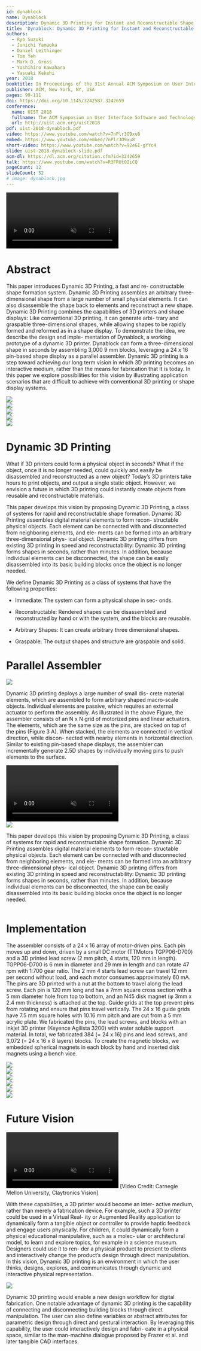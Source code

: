```yaml
---
id: dynablock
name: Dynablock
description: Dynamic 3D Printing for Instant and Reconstructable Shape Formation
title: 'Dynablock: Dynamic 3D Printing for Instant and Reconstructable Shape Formation'
authors:
  - Ryo Suzuki
  - Junichi Yamaoka
  - Daniel Leithinger
  - Tom Yeh
  - Mark D. Gross
  - Yoshihiro Kawahara
  - Yasuaki Kakehi
year: 2018
booktitle: In Proceedings of the 31st Annual ACM Symposium on User Interface Software and Technology (UIST '18)
publisher: ACM, New York, NY, USA
pages: 99-111
doi: https://doi.org/10.1145/3242587.3242659
conference:
  name: UIST 2018
  fullname: The ACM Symposium on User Interface Software and Technology (UIST 2018)
  url: http://uist.acm.org/uist2018
pdf: uist-2018-dynablock.pdf
video: https://www.youtube.com/watch?v=7nPlr3O9xu8
embed: https://www.youtube.com/embed/7nPlr3O9xu8
short-video: https://www.youtube.com/watch?v=92eGI-gYYc4
slide: uist-2018-dynablock-slide.pdf
acm-dl: https://dl.acm.org/citation.cfm?id=3242659
talk: https://www.youtube.com/watch?v=R3FRUtOIiCQ
pageCount: 12
slideCount: 52
# image: dynablock.jpg
---
```

<!--
Links:
[**[PDF](http://ryosuzuki.org/publications/uist-2018-dynablock.pdf)**]
[**[ACM DL](https://dl.acm.org/citation.cfm?id=3242659)**]
[**[Video](https://www.youtube.com/watch?v=7nPlr3O9xu8)**]
[**[Slide](http://ryosuzuki.org/publications/uist-2018-dynablock-slide.pdf)**]
[**[Talk](https://www.youtube.com/watch?v=R3FRUtOIiCQ)**]
 -->

<video preload="metadata" autoPlay loop muted playsInline webkit-playsinline="">
  <source src="/static/projects/dynablock/webm/top.webm" type="video/webm"></source>
  <source src="/static/projects/dynablock/video/top.mp4" type="video/mp4"></source>
</video>


# Abstract

This paper introduces Dynamic 3D Printing, a fast and re- constructable shape formation system. Dynamic 3D Printing assembles an arbitrary three-dimensional shape from a large number of small physical elements. It can also disassemble the shape back to elements and reconstruct a new shape. Dynamic 3D Printing combines the capabilities of 3D printers and shape displays: Like conventional 3D printing, it can generate arbi- trary and graspable three-dimensional shapes, while allowing shapes to be rapidly formed and reformed as in a shape display. To demonstrate the idea, we describe the design and imple- mentation of Dynablock, a working prototype of a dynamic 3D printer. Dynablock can form a three-dimensional shape in seconds by assembling 3,000 9 mm blocks, leveraging a 24 x 16 pin-based shape display as a parallel assembler. Dynamic 3D printing is a step toward achieving our long term vision in which 3D printing becomes an interactive medium, rather than the means for fabrication that it is today. In this paper we explore possibilities for this vision by illustrating application scenarios that are difficult to achieve with conventional 3D printing or shape display systems.

<div class="figures ui two column grid">
  <div class="figure column">
    <a href="/static/projects/dynablock/figure-1-1.jpg" data-lightbox="lightbox"><img src="/static/projects/dynablock/figure-1-1.jpg" /></a>
  </div>
  <div class="figure column">
    <a href="/static/projects/dynablock/figure-1-2.jpg" data-lightbox="lightbox"><img src="/static/projects/dynablock/figure-1-2.jpg" /></a>
  </div>
</div>

<div class="figures ui three column grid">
  <div class="figure column">
    <a href="/static/projects/dynablock/figure-2-1.jpg" data-lightbox="lightbox"><img src="/static/projects/dynablock/figure-2-1.jpg" /></a>
  </div>
  <div class="figure column">
    <a href="/static/projects/dynablock/figure-2-2.jpg" data-lightbox="lightbox"><img src="/static/projects/dynablock/figure-2-2.jpg" /></a>
  </div>
  <div class="figure column">
    <a href="/static/projects/dynablock/figure-2-3.jpg" data-lightbox="lightbox"><img src="/static/projects/dynablock/figure-2-3.jpg" /></a>
  </div>
</div>

# Dynamic 3D Printing

What if 3D printers could form a physical object in seconds? What if the object, once it is no longer needed, could quickly and easily be disassembled and reconstructed as a new object? Today’s 3D printers take hours to print objects, and output a single static object. However, we envision a future in which 3D printing could instantly create objects from reusable and reconstructable materials.

This paper develops this vision by proposing Dynamic 3D Printing, a class of systems for rapid and reconstructable shape formation. Dynamic 3D Printing assembles digital material elements to form recon- structable physical objects. Each element can be connected with and disconnected from neighboring elements, and ele- ments can be formed into an arbitrary three-dimensional phys- ical object. Dynamic 3D printing differs from existing 3D printing in speed and reconstructability: Dynamic 3D printing forms shapes in seconds, rather than minutes. In addition, because individual elements can be disconnected, the shape can be easily disassembled into its basic building blocks once the object is no longer needed.

We define Dynamic 3D Printing as a class of systems that have the following properties:

- Immediate: The system can form a physical shape in sec- onds.

- Reconstructable: Rendered shapes can be disassembled and reconstructed by hand or with the system, and the blocks are reusable.

- Arbitrary Shapes: It can create arbitrary three dimensional shapes.

- Graspable: The output shapes and structure are graspable and solid.

# Parallel Assembler

<div class="figures ui one column grid">
  <div class="figure column">
    <a href="/static/projects/dynablock/figure-3-1.png" data-lightbox="lightbox"><img src="/static/projects/dynablock/figure-3-1.png" /></a>
  </div>
</div>

Dynamic 3D printing deploys a large number of small dis- crete material elements, which are assembled to form arbitrary shaped macro-scale objects. Individual elements are passive, which requires an external actuator to perform the assembly. As illustrated in the above Figure, the assembler consists of an N x N grid of motorized pins and linear actuators. The elements, which are the same size as the pins, are stacked on top of the pins (Figure 3 A). When stacked, the elements are connected in vertical direction, while discon- nected with nearby elements in horizontal direction. Similar to existing pin-based shape displays, the assembler can incrementally generate 2.5D shapes by individually moving pins to push elements to the surface.

<video preload="metadata" autoPlay loop muted playsInline webkit-playsinline="">
  <source src="/static/projects/dynablock/webm/mechanism.webm" type="video/webm"></source>
  <source src="/static/projects/dynablock/video/mechanism.mp4" type="video/mp4"></source>
</video>


<div class="figures ui two column grid">
  <div class="figure column">
    <a href="/static/projects/dynablock/figure-4-1.png" data-lightbox="lightbox"><img src="/static/projects/dynablock/figure-4-1.png" /></a>
  </div>
  <p class="column">
    This paper develops this vision by proposing Dynamic 3D Printing, a class of systems for rapid and reconstructable shape formation. Dynamic 3D Printing assembles digital material elements to form recon- structable physical objects. Each element can be connected with and disconnected from neighboring elements, and ele- ments can be formed into an arbitrary three-dimensional phys- ical object. Dynamic 3D printing differs from existing 3D printing in speed and reconstructability: Dynamic 3D printing forms shapes in seconds, rather than minutes. In addition, because individual elements can be disconnected, the shape can be easily disassembled into its basic building blocks once the object is no longer needed.
  </p>
</div>


# Implementation

The assembler consists of a 24 x 16 array of motor-driven pins. Each pin moves up and down, driven by a small DC motor (TTMotors TGPP06-D700) and a 3D printed lead screw (2 mm pitch, 4 starts, 120 mm in length). TGPP06-D700 is 6 mm in diameter and 29 mm in length and can rotate 47 rpm with 1:700 gear ratio. The 2 mm 4 starts lead screw can travel 12 mm per second without load, and each motor consumes approximately 60 mA. The pins are 3D printed with a nut at the bottom to travel along the lead screw. Each pin is 120 mm long and has a 7mm square cross section with a 5 mm diameter hole from top to bottom, and an N45 disk magnet (φ 3mm x 2.4 mm thickness) is attached at the top. Guide grids at the top prevent pins from rotating and ensure that pins travel vertically. The 24 x 16 guide grids have 7.5 mm square holes with 10.16 mm pitch and are cut from a 5 mm acrylic plate. We fabricated the pins, the lead screws, and blocks with an inkjet 3D printer (Keyence Agilista 3200) with water soluble support material. In total, we fabricated 384 (= 24 x 16) pins and lead screws, and 3,072 (= 24 x 16 x 8 layers) blocks. To create the magnetic blocks, we embedded spherical magnets in each block by hand and inserted disk magnets using a bench vice.


<div class="figures ui three column grid">
  <div class="figure column">
    <a href="/static/projects/dynablock/figure-5-1.png" data-lightbox="lightbox"><img src="/static/projects/dynablock/figure-5-1.png" /></a>
  </div>
  <div class="figure column">
    <a href="/static/projects/dynablock/figure-5-2.png" data-lightbox="lightbox"><img src="/static/projects/dynablock/figure-5-2.png" /></a>
  </div>
  <div class="figure column">
    <a href="/static/projects/dynablock/figure-5-3.png" data-lightbox="lightbox"><img src="/static/projects/dynablock/figure-5-3.png" /></a>
  </div>
</div>

<div class="figures ui three column grid">
  <div class="figure column">
    <a href="/static/projects/dynablock/figure-7-1.png" data-lightbox="lightbox"><img src="/static/projects/dynablock/figure-7-1.png" /></a>
  </div>
  <div class="figure column">
    <a href="/static/projects/dynablock/figure-7-2.png" data-lightbox="lightbox"><img src="/static/projects/dynablock/figure-7-2.png" /></a>
  </div>
  <div class="figure column">
    <a href="/static/projects/dynablock/figure-7-3.jpg" data-lightbox="lightbox"><img src="/static/projects/dynablock/figure-7-3.jpg" /></a>
  </div>
</div>


# Future Vision

<video preload="metadata" autoPlay loop muted playsInline webkit-playsinline="">
  <source src="/static/projects/dynablock/webm/claytronics.webm" type="video/webm"></source>
  <source src="/static/projects/dynablock/video/claytronics.mp4" type="video/mp4"></source>
</video>
[Video Credit: Carnegie Mellon University, Claytronics Vision]

<br/>

With these capabilities, a 3D printer would become an inter- active medium, rather than merely a fabrication device. For example, such a 3D printer could be used in a Virtual Real- ity or Augmented Reality application to dynamically form a tangible object or controller to provide haptic feedback and engage users physically. For children, it could dynamically form a physical educational manipulative, such as a molec- ular or architectural model, to learn and explore topics, for example in a science museum. Designers could use it to ren- der a physical product to present to clients and interactively change the product’s design through direct manipulation. In this vision, Dynamic 3D printing is an environment in which the user thinks, designs, explores, and communicates through dynamic and interactive physical representation.

<div class="figures ui one column grid">
  <div class="figure column">
    <a href="/static/projects/dynablock/figure-8-1.png" data-lightbox="lightbox"><img src="/static/projects/dynablock/figure-8-1.png" /></a>
  </div>
</div>

Dynamic 3D printing would enable a new design workflow for digital fabrication. One notable advantage of dynamic 3D printing is the capability of connecting and disconnecting building blocks through direct manipulation. The user can also define variables or abstract attributes for parametric design through direct and gestural interaction. By leveraging this capability, the user could interactively design and fabri- cate in a physical space, similar to the man-machine dialogue proposed by Frazer et al. and later tangible CAD interfaces.





